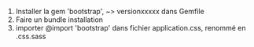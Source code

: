 1) Installer la gem 'bootstrap', ~> versionxxxxx dans Gemfile
2) Faire un bundle installation
3) importer @import 'bootstrap' dans fichier application.css, renommé en .css.sass
